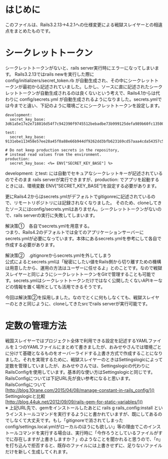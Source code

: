 # はじめに
このファイルは、Rails3.2.13→4.2.1への仕様変更による戦獄スレイヤーとの相違点をまとめたものです。

# シークレットトークン
シークレットトークンがないと、rails server実行時にエラーになってしまいます。
Rails3.2.13ではrails newを実行した際に config/initializers/secret_token.rb が自動生成され、その中にシークレットトークンが最初から記述されていました。しかし、ソースに直に記述されたシークレットトークンが自動生成されるのは良くないという考えで、Rails4.1からは代わりに config/secrets.yml が自動生成されるようになりました。secrets.ymlでは今までと違い、下記のように環境ごとにシークレットトークンを設定します。
```
development:
  secret_key_base: 3d61a5e17e2e718816d54f7c942390f9745512bebadbe73b999125defa989b60fc13500b0c17080ae4b5377dd14517e11127b4d9b6592b34411eeb4a576b6d2e

test:
  secret_key_base: 9131ebe113458e57ee28a45f0a88e66b944df9262dd3bfb623169cd57aaa4cda54357c5cfed48e0c523fb5991ddfbfb0d4a5fcdbaf5949280b8c5879ada54c95

# Do not keep production secrets in the repository,
# instead read values from the environment.
production:
  secret_key_base: <%= ENV["SECRET_KEY_BASE"] %>
```
development: とtest: には自動でセキュアなシークレットキーが記述されているのでそのまま
rails serverが実行できますが、production: でアプリを起動するときには、環境変数 ENV[“SECRET_KEY_BASE”]を設定する必要があります。

更にRails4.2からはsecrets.ymlがデフォルトでgitigonreに記述されているので、リモートリポジトリには記録されなくなりました。
そのため、cloneしてきたソースにはconfig/secrets.ymlはありません。シークレットトークンがないので、rails serverの実行に失敗してしまいます。

解決策①　各自でsecrets.ymlを用意する。  
つまり、Rails4.2のデフォルトでは全てのアプリケーションサーバーにsecrets.ymlが必要になっています。本体にあるsecrets.ymlを参考にして各自で作成する必要があります。

解決策②　.gitignoreからsecrets.ymlを外してしまう  
公式によるとsecrets.ymlは「秘密にしたい値をRails側から切り離すための機構は用意したから、運用の方法はユーザーに任せるよ」とのことです。なので戦獄スレイヤーと同じようにシークレットトークンをGitで管理することも可能です。secrets.ymlはシークレットトークンだけではなく公開したくないAPIキーなどの情報を置く場所としても活用できるそうです。

今回は解決策②を採用しました。なのでとくに何もしなくても、戦獄スレイヤーのときと同じように、cloneしてきたsrcでrails serverが実行可能です。

# 定数の管理方法
戦国スレイヤーではプロジェクト全体で利用できる設定を記述するYAMLファイルを１つのYAMLファイルにまとめて書きましたが、おみせやさんでは環境ごとに分けて基礎となるものをオーバーライドする上書き方式で作成することになりました。それを実現するために、戦獄スレイヤーのときはSettingslogicによって定数を管理していましたが、おみせやさんでは、Settingslogicの代わりにRailsConfigを使用しています。基本的な使い方はSettingslogicと同じです。
RailsConfigについては下記URL先が良い参考になると思います。  
RailsConfigについて  
[http://blog.10rane.com/2015/04/08/manage-constant-in-rails_config/]()
Settingslogicと比較  
[http://blog.44uk.net/2012/09/09/rails-gem-for-static-variables/]()  
※ 上記URL先で、gemをインストールしたあとに rails g rails_config:install というインストールコマンドを実行するようにと書かれていますが、既にしてあるのでしなくて大丈夫です。もし「gitignoreで消されてしまったconfig/settings.local.ymlがローカルのほうにも欲しい」等の理由でこのインストールコマンドを実行する場合は、実行時に「今作ろうとしているファイルがすでに存在しますが上書きしますか？」のようなことを聞かれると思うので、「n」を打ち込んで拒否すると、既存のファイルには上書きせずに、足りないファイルだけを新しく生成してくれます。
